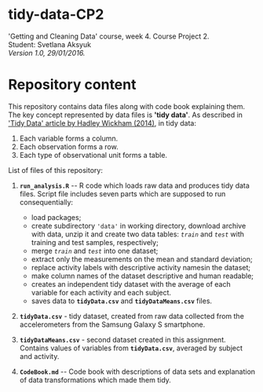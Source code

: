 # tidy-data-CP2
'Getting and Cleaning Data' course, week 4. Course Project 2.  
Student: Svetlana Aksyuk  
*Version 1.0, 29/01/2016.*

# Repository content
This repository contains data files along with code book explaining them. The key concept represented by data files is **'tidy data'**. As described in ['Tidy Data' article by Hadley Wickham (2014)](http://www.jstatsoft.org/article/view/v059i10/v59i10.pdf), in tidy data:  
1. Each variable forms a column.  
2. Each observation forms a row.  
3. Each type of observational unit forms a table.  
  
List of files of this repository:  
  
1. **`run_analysis.R`** -- R code which loads raw data and produces tidy data 
files. Script file includes seven parts which are supposed to run consequentially:  
   * load packages;  
   * create subdirectory `'data'` in working directory, download archive with data, unzip it and create two data tables: *`train`* and *`test`* with training and test samples, respectively;  
   * merge *`train`* and *`test`* into one dataset;  
   * extract only the measurements on the mean and standard deviation;
   * replace activity labels with descriptive activity namesin the dataset;  
   * make column names of the dataset descriptive and human readable;  
   * creates an independent tidy dataset with the average of each variable for each activity and each subject.  
   * saves data to **`tidyData.csv`** and **`tidyDataMeans.csv`** files.  
  
2. **`tidyData.csv`** - tidy dataset, created from raw data collected from the accelerometers from the Samsung Galaxy S smartphone.  
  
3. **`tidyDataMeans.csv`** - second dataset created in this assignment. Contains values of variables from **`tidyData.csv`**, averaged by subject and activity.  

4. **`CodeBook.md`** -- Code book with descriptions of data sets and explanation of data transformations which made them tidy.